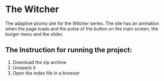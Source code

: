 # The Witcher
The adaptive promo site for the Witcher series. The site has an animation when the page loads and the pulse of the button on the main screen, the burger menu and the slider.

## The Instruction for running the project:
1) Download the zip archive
2) Unnpack it
3) Open the index file in a browser
